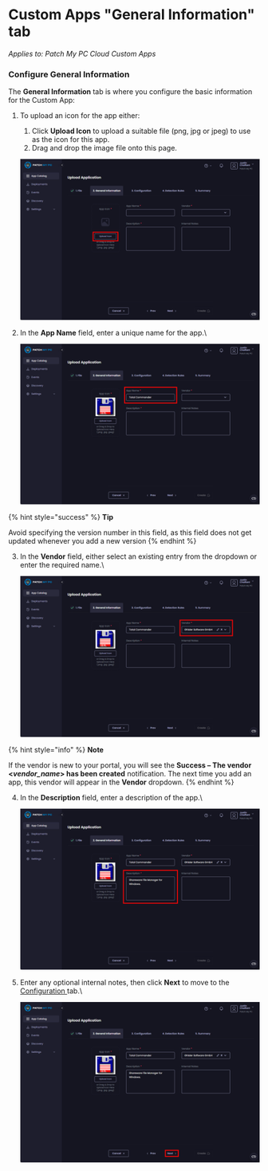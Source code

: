 # Custom Apps "General Information" tab

_Applies to: Patch My PC Cloud Custom Apps_

### Configure General Information

The **General Information** tab is where you configure the basic information for the Custom App:

1.  To upload an icon for the app either:

    1. Click **Upload Icon** to upload a suitable file (png, jpg or jpeg) to use as the icon for this app.
    2. Drag and drop the image file onto this page.

    ![Clicking “Upload Icon”](/_images/image-(215).png "Clicking “Upload Icon”")


2.  In the **App Name** field, enter a unique name for the app.\


    ![Entering a unique name in the “App Name” field](/_images/image-(216).png "Entering a unique name in the “App Name” field")

{% hint style="success" %}
**Tip**

Avoid specifying the version number in this field, as this field does not get updated whenever you add a new version
{% endhint %}

3.  In the **Vendor** field, either select an existing entry from the dropdown or enter the required name.\


    ![Entering a vendor name](/_images/image-(217).png "Entering a vendor name")

{% hint style="info" %}
**Note**

If the vendor is new to your portal, you will see the **Success – The vendor <**_**vendor\_name**_**> has been created** notification. The next time you add an app, this vendor will appear in the **Vendor** dropdown.
{% endhint %}

4.  In the **Description** field, enter a description of the app.\


    ![Entering a description](/_images/image-(218).png "Entering a description")


5.  Enter any optional internal notes, then click **Next** to move to the [Configuration ](custom-apps-configuration-tab.md)tab.\


    ![Clicking &#x22;Next&#x22; to move to the &#x22;Configuration&#x22; page](/_images/image-(219).png "Clicking &#x22;Next&#x22; to move to the &#x22;Configuration&#x22; page")
